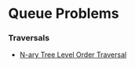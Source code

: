 # Queue Problems



### Traversals

* [N-ary Tree Level Order Traversal](../tree-problems/n-ary-tree-level-order-traversal.md)

